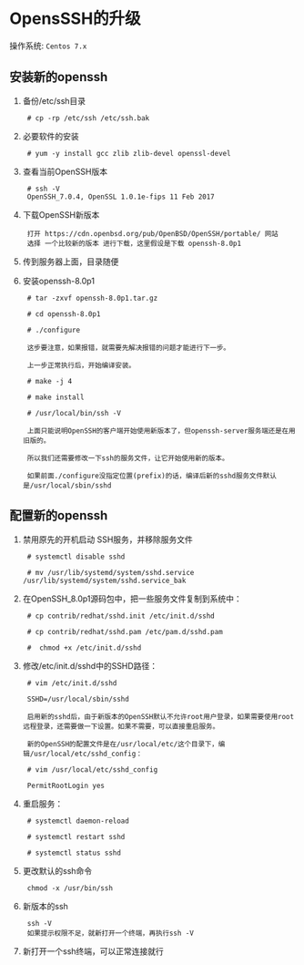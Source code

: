# OpensSSH的升级

操作系统: `Centos 7.x`

## 安装新的openssh

1. 备份/etc/ssh目录

        # cp -rp /etc/ssh /etc/ssh.bak

2. 必要软件的安装

        # yum -y install gcc zlib zlib-devel openssl-devel

3. 查看当前OpenSSH版本

        # ssh -V
        OpenSSH_7.0.4, OpenSSL 1.0.1e-fips 11 Feb 2017

4. 下载OpenSSH新版本

        打开 https://cdn.openbsd.org/pub/OpenBSD/OpenSSH/portable/ 网站
        选择 一个比较新的版本 进行下载，这里假设是下载 openssh-8.0p1

5. 传到服务器上面，目录随便

6. 安装openssh-8.0p1

        # tar -zxvf openssh-8.0p1.tar.gz

        # cd openssh-8.0p1

        # ./configure

        这步要注意，如果报错，就需要先解决报错的问题才能进行下一步。

        上一步正常执行后，开始编译安装。

        # make -j 4

        # make install

        # /usr/local/bin/ssh -V

        上面只能说明OpenSSH的客户端开始使用新版本了，但openssh-server服务端还是在用旧版的。

        所以我们还需要修改一下ssh的服务文件，让它开始使用新的版本。

        如果前面./configure没指定位置(prefix)的话，编译后新的sshd服务文件默认是/usr/local/sbin/sshd

## 配置新的openssh

1. 禁用原先的开机启动 SSH服务，并移除服务文件

        # systemctl disable sshd

        # mv /usr/lib/systemd/system/sshd.service /usr/lib/systemd/system/sshd.service_bak

1. 在OpenSSH_8.0p1源码包中，把一些服务文件复制到系统中：

        # cp contrib/redhat/sshd.init /etc/init.d/sshd

        # cp contrib/redhat/sshd.pam /etc/pam.d/sshd.pam

        #  chmod +x /etc/init.d/sshd

1. 修改/etc/init.d/sshd中的SSHD路径：

        # vim /etc/init.d/sshd

        SSHD=/usr/local/sbin/sshd

        启用新的sshd后，由于新版本的OpenSSH默认不允许root用户登录，如果需要使用root远程登录，还需要做一下设置。如果不需要，可以直接重启服务。

        新的OpenSSH的配置文件是在/usr/local/etc/这个目录下，编辑/usr/local/etc/sshd_config：

        # vim /usr/local/etc/sshd_config

        PermitRootLogin yes


1. 重启服务：

        # systemctl daemon-reload

        # systemctl restart sshd

        # systemctl status sshd

1. 更改默认的ssh命令

        chmod -x /usr/bin/ssh

1. 新版本的ssh

        ssh -V
        如果提示权限不足，就新打开一个终端，再执行ssh -V

1. 新打开一个ssh终端，可以正常连接就行
